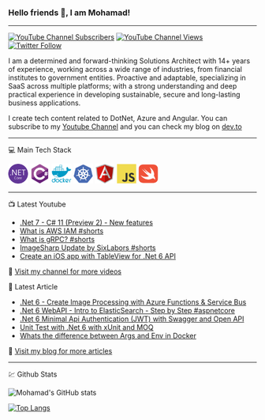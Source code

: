 ### Hello friends 👋, I am Mohamad!

---

[<img alt="YouTube Channel Subscribers" src="https://img.shields.io/youtube/channel/subscribers/UC9ao0wlk--d-bsjnCHBKDzA?style=social">](https://www.youtube.com/channel/UC9ao0wlk--d-bsjnCHBKDzA?sub_confirmation=1) [<img alt="YouTube Channel Views" src="https://img.shields.io/youtube/channel/views/UC9ao0wlk--d-bsjnCHBKDzA?style=social">](https://www.youtube.com/c/mohamadlawand) [<img alt="Twitter Follow" src="https://img.shields.io/twitter/follow/moe23?style=social">](https://twitter.com/Moe23)

I am a determined and forward-thinking Solutions Architect with 14+ years of experience, working across a wide range of industries, from financial institutes to government entities. Proactive and adaptable, specializing in SaaS across multiple platforms; with a strong understanding and deep practical experience in developing sustainable, secure and long-lasting business applications. 

I create tech content related to DotNet, Azure and Angular. You can subscribe to my [Youtube Channel](https://www.youtube.com/c/mohamadlawand) and you can check my blog on [dev.to](https://dev.to/moe23)

---
💻 Main Tech Stack

<img src="https://github.com/devicons/devicon/blob/master/icons/dotnetcore/dotnetcore-original.svg" alt="dotnet logo" width="40" height="40" /> <img src="https://github.com/devicons/devicon/blob/master/icons/csharp/csharp-original.svg" alt="csharp logo" width="40" height="40" /> <img src="https://github.com/devicons/devicon/blob/master/icons/docker/docker-plain-wordmark.svg" alt="csharp logo" width="40" height="40" /> <img src="https://github.com/devicons/devicon/blob/master/icons/kubernetes/kubernetes-plain.svg" alt="k8s logo" width="40" height="40" /> <img src="https://github.com/devicons/devicon/blob/master/icons/angularjs/angularjs-original.svg" alt="angular logo" width="40" height="40" /> <img src="https://github.com/devicons/devicon/blob/master/icons/javascript/javascript-original.svg" alt="JavaScript logo" width="40" height="40" /> <img src="https://github.com/devicons/devicon/blob/master/icons/swift/swift-original.svg" alt="swift logo" width="40" height="40" />

---
📺 Latest Youtube

<!-- YOUTUBE-VIDEOS-LIST:START -->
- [.Net 7 - C# 11 &lpar;Preview 2&rpar; - New features](https://www.youtube.com/watch?v=f861-zlxDQM)
- [What is AWS IAM #shorts](https://www.youtube.com/watch?v=yjtcnDmAXpg)
- [What is gRPC? #shorts](https://www.youtube.com/watch?v=yz-mUV2Vzsc)
- [ImageSharp Update by SixLabors #shorts](https://www.youtube.com/watch?v=VQhIU2dYBTo)
- [Create an iOS app with TableView for .Net 6 API](https://www.youtube.com/watch?v=XHXXEj9bSdE)
<!-- YOUTUBE-VIDEOS-LIST:END -->

🔗 [Visit my channel for more videos](https://www.youtube.com/c/mohamadlawand)

📖 Latest Article

<!-- BLOG-POST-LIST:START -->
- [.Net 6 - Create Image Processing with Azure Functions &amp; Service Bus](https://dev.to/moe23/net-6-create-image-processing-with-azure-functions-service-bus-4a75)
- [.Net 6 WebAPI - Intro to ElasticSearch - Step by Step #aspnetcore](https://dev.to/moe23/net-6-webapi-intro-to-elasticsearch-step-by-step-aspnetcore-2af2)
- [.Net 6 Minimal Api Authentication &lpar;JWT&rpar; with Swagger and Open API](https://dev.to/moe23/net-6-minimal-api-authentication-jwt-with-swagger-and-open-api-2chh)
- [Unit Test with .Net 6 with xUnit and MOQ](https://dev.to/moe23/learn-unit-test-with-net-6-with-xunit-and-moq-k9i)
- [Whats the difference between Args and Env in Docker](https://dev.to/moe23/whats-the-difference-between-args-and-env-in-docker-1d4c)
<!-- BLOG-POST-LIST:END -->

🔗 [Visit my blog for more articles](https://dev.to/moe23)

---
💹 Github Stats

![Mohamad's GitHub stats](https://github-readme-stats.vercel.app/api?username=mohamadlawand087&show_icons=true&theme=radical)

[![Top Langs](https://github-readme-stats.vercel.app/api/top-langs/?username=mohamadlawand087&theme=radical)](https://github.com/anuraghazra/github-readme-stats)

<!--
**mohamadlawand087/mohamadlawand087** is a ✨ _special_ ✨ repository because its `README.md` (this file) appears on your GitHub profile.

Here are some ideas to get you started:

- 🔭 I’m currently working on ...
- 🌱 I’m currently learning ...
- 👯 I’m looking to collaborate on ...
- 🤔 I’m looking for help with ...
- 💬 Ask me about ...
- 📫 How to reach me: ...
- 😄 Pronouns: ...
- ⚡ Fun fact: ...
-->
